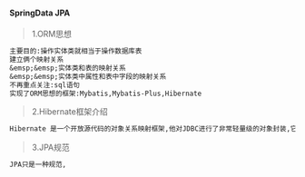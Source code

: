 #### SpringData JPA
> 1.ORM思想
```txt
主要目的:操作实体类就相当于操作数据库表
建立俩个映射关系
&emsp;&emsp;实体类和表的映射关系
&emsp;&emsp;实体类中属性和表中字段的映射关系
不再重点关注:sql语句
实现了ORM思想的框架:Mybatis,Mybatis-Plus,Hibernate
```
>2.Hibernate框架介绍
```txt
Hibernate 是一个开放源代码的对象关系映射框架,他对JDBC进行了非常轻量级的对象封装,它将POJO于数据可表建立映射关系,是一个全自动的ORM框架
```
>3.JPA规范
```txt
JPA只是一种规范,

```
